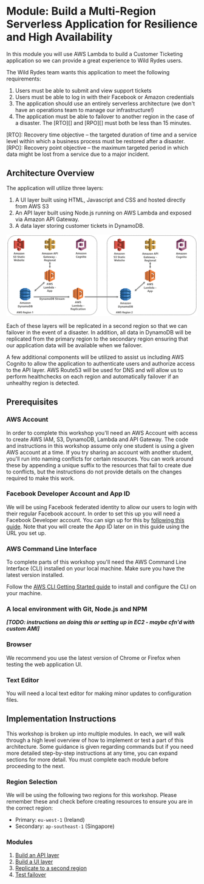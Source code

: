 # Module: Build a Multi-Region Serverless Application for Resilience and High Availability

In this module you will use AWS Lambda to build a Customer Ticketing application so we can provide a great experience to Wild Rydes users.

The Wild Rydes team wants this application to meet the following requirements:
1. Users must be able to submit and view support tickets
2. Users must be able to log in with their Facebook or Amazon credentials
3. The application should use an entirely serverless architecture (we don't have an operations team to manage our infrastructure!)
4. The application must be able to failover to another region in the case of a disaster. The [RTO][] and [RPO][] must both be less than 15 minutes.

[RTO]: Recovery time objective – the targeted duration of time and a service level within which a business process must be restored after a disaster.
[RPO]: Recovery point objective –  the maximum targeted period in which data might be lost from a service due to a major incident.

## Architecture Overview

The application will utilize three layers:

1. A UI layer built using HTML, Javascript and CSS and hosted directly from AWS S3
2. An API layer built using Node.js running on AWS Lambda and exposed via Amazon API Gateway.
3. A data layer storing customer tickets in DynamoDB.

![Architecture diagram](images/architecture.png)

Each of these layers will be replicated in a second region so that we can failover in the event of a disaster. In addition, all data in DynamoDB will be replicated from the primary region to the secondary region ensuring that our application data will be available when we failover.

A few additional components will be utilized to assist us including AWS Cognito to allow the application to authenticate users and authorize access to the API layer. AWS Route53 will be used for DNS and will allow us to perform healthchecks on each region and automatically failover if an unhealthy region is detected.

## Prerequisites

### AWS Account

In order to complete this workshop you'll need an AWS Account with access to create AWS IAM, S3, DynamoDB, Lambda and API Gateway. The code and instructions in this workshop assume only one student is using a given AWS account at a time. If you try sharing an account with another student, you'll run into naming conflicts for certain resources. You can work around these by appending a unique suffix to the resources that fail to create due to conflicts, but the instructions do not provide details on the changes required to make this work.

### Facebook Developer Account and App ID

We will be using Facebook federated identity to allow our users to login with their regular Facebook account. In order to set this up you will need a Facebook Developer account. You can sign up for this by [following this guide](https://developers.facebook.com/docs/apps/register/). Note that you will create the App ID later on in this guide using the URL you set up.

### AWS Command Line Interface

To complete parts of this workshop you'll need the AWS Command Line Interface (CLI) installed on your local machine. Make sure you have the latest version installed.

Follow the [AWS CLI Getting Started guide](http://docs.aws.amazon.com/cli/latest/userguide/installing.html) to install and configure the CLI on your machine.

### A local environment with Git, Node.js and NPM

***[TODO: instructions on doing this or setting up in EC2 - maybe cfn'd with custom AMI]***

### Browser

We recommend you use the latest version of Chrome or Firefox when testing the web application UI.

### Text Editor

You will need a local text editor for making minor updates to configuration files.


## Implementation Instructions

This workshop is broken up into multiple modules. In each, we will walk through a high level overview of how to implement or test a part of this architecture. Some guidance is given regarding commands but if you need more detailed step-by-step instructions at any time, you can expand sections for more detail. You must complete each module before proceeding to the next.

### Region Selection

We will be using the following two regions for this workshop. Please remember these and check before creating resources to ensure you are in the correct region:
* Primary: `eu-west-1` (Ireland)
* Secondary: `ap-southeast-1` (Singapore)

### Modules

1. [Build an API layer](1_API/README.md)
2. [Build a UI layer](2_UI/README.md)
3. [Replicate to a second region](3_Replication/README.md)
4. [Test failover](4_Testing/README.md)
